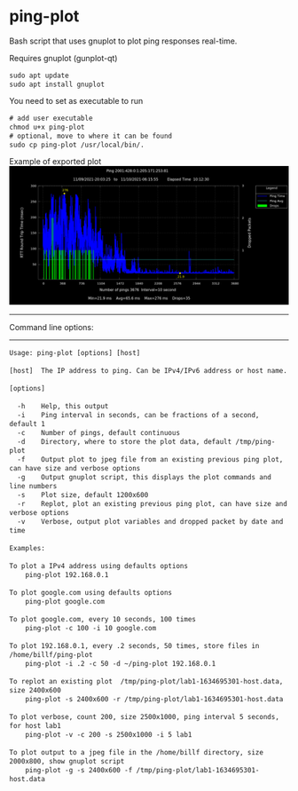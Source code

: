 # ping-plot
Bash script that uses gnuplot to plot ping responses real-time.

Requires 
    gnuplot (gunplot-qt)
    
    sudo apt update
    sudo apt install gnuplot
    
You need to set as executable to run

    # add user executable
    chmod u+x ping-plot
    # optional, move to where it can be found
    sudo cp ping-plot /usr/local/bin/.


Example of exported plot
![Plot example](/ping-plot-example.jpeg "ping-plot ")

---

Command line options:

---

    Usage: ping-plot [options] [host]

    [host]  The IP address to ping. Can be IPv4/IPv6 address or host name.

    [options]

      -h    Help, this output
      -i    Ping interval in seconds, can be fractions of a second, default 1
      -c    Number of pings, default continuous
      -d    Directory, where to store the plot data, default /tmp/ping-plot
      -f    Output plot to jpeg file from an existing previous ping plot, can have size and verbose options
      -g    Output gnuplot script, this displays the plot commands and line numbers
      -s    Plot size, default 1200x600
      -r    Replot, plot an existing previous ping plot, can have size and verbose options
      -v    Verbose, output plot variables and dropped packet by date and time

    Examples:

    To plot a IPv4 address using defaults options
        ping-plot 192.168.0.1

    To plot google.com using defaults options
        ping-plot google.com

    To plot google.com, every 10 seconds, 100 times
        ping-plot -c 100 -i 10 google.com

    To plot 192.168.0.1, every .2 seconds, 50 times, store files in /home/billf/ping-plot
        ping-plot -i .2 -c 50 -d ~/ping-plot 192.168.0.1

    To replot an existing plot  /tmp/ping-plot/lab1-1634695301-host.data, size 2400x600
        ping-plot -s 2400x600 -r /tmp/ping-plot/lab1-1634695301-host.data

    To plot verbose, count 200, size 2500x1000, ping interval 5 seconds, for host lab1
        ping-plot -v -c 200 -s 2500x1000 -i 5 lab1
        
    To plot output to a jpeg file in the /home/billf directory, size 2000x800, show gnuplot script
        ping-plot -g -s 2400x600 -f /tmp/ping-plot/lab1-1634695301-host.data
